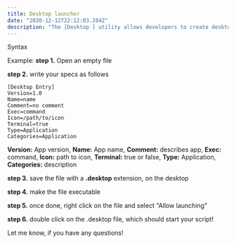 ```yaml
---
title: Desktop launcher
date: "2020-12-12T22:12:03.284Z"
description: "The [Desktop ] utility allows developers to create desktop application launchers for custom scripts..""
---
```



Syntax

Example:
**step 1.** Open an empty file

**step 2.** write your specs as follows

```
[Desktop Entry]
Version=1.0
Name=name
Comment=no comment
Exec=command
Icon=/path/to/icon
Terminal=true
Type=Application
Categories=Application

```

**Version:** App version,
**Name:** App name,
**Comment:** describes app,
**Exec:** command,
**Icon:** path to icon,
**Terminal:** true or false,
**Type:** Application,
**Categories:** description



**step 3.** save the file with a **.desktop** extension, on the desktop

**step 4.** make the file executable

**step 5.** once done, right click on the file and select "Allow launching"

**step 6.** double click on the .desktop file, which should
start your script!


Let me know, if you have any questions!
